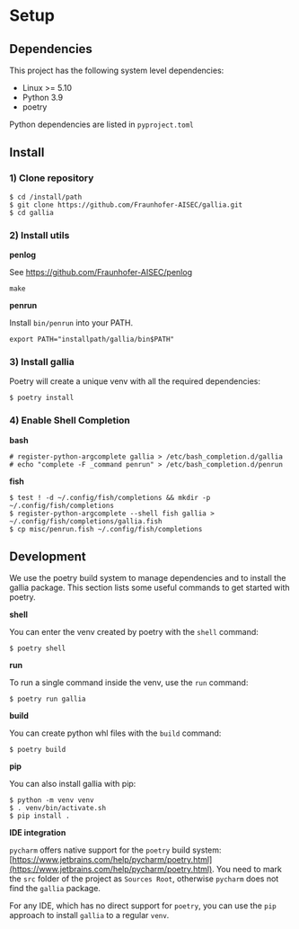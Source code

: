 # Setup

## Dependencies

This project has the following system level dependencies:

* Linux >= 5.10
* Python 3.9
* poetry

Python dependencies are listed in `pyproject.toml`

## Install

###  1) Clone repository

```shell-session
$ cd /install/path
$ git clone https://github.com/Fraunhofer-AISEC/gallia.git
$ cd gallia
```

### 2) Install utils

**penlog**

See https://github.com/Fraunhofer-AISEC/penlog
```shell-session
make
```

**penrun**

Install `bin/penrun` into your PATH. 
```shell-session
export PATH="installpath/gallia/bin$PATH"
```


### 3) Install gallia

Poetry will create a unique venv with all the required dependencies:

```shell-session
$ poetry install
```

### 4) Enable Shell Completion

**bash**

```shell-session
# register-python-argcomplete gallia > /etc/bash_completion.d/gallia
# echo "complete -F _command penrun" > /etc/bash_completion.d/penrun
```

**fish**

```shell-session
$ test ! -d ~/.config/fish/completions && mkdir -p ~/.config/fish/completions
$ register-python-argcomplete --shell fish gallia > ~/.config/fish/completions/gallia.fish
$ cp misc/penrun.fish ~/.config/fish/completions
```

## Development
We use the poetry build system to manage dependencies and to install the gallia package.
This section lists some useful commands to get started with poetry.

**shell**

You can enter the venv created by poetry with the `shell` command:

```shell-session
$ poetry shell
```

**run**

To run a single command inside the venv, use the `run` command:

```shell-session
$ poetry run gallia
```

**build**

You can create python whl files with the `build` command:

```shell-session
$ poetry build
```

**pip**

You can also install gallia with pip:

```shell-session
$ python -m venv venv
$ . venv/bin/activate.sh
$ pip install .
```

**IDE integration**

`pycharm` offers native support for the `poetry` build system:
[https://www.jetbrains.com/help/pycharm/poetry.html](https://www.jetbrains.com/help/pycharm/poetry.html).
You need to mark the `src` folder of the project as `Sources Root`,
otherwise `pycharm` does not find the `gallia` package.

For any IDE, which has no direct support for `poetry`, 
you can use the `pip` approach to install `gallia` to a regular `venv`.
